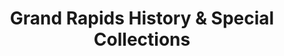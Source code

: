 ---
layout: repo
title: "Grand Rapids History & Special Collections"
id: 4077
permalink: repos/4077/
---